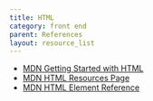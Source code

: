 ```yaml
---
title: HTML
category: front end
parent: References
layout: resource_list
---
```


- [MDN Getting Started with HTML](https://developer.mozilla.org/en-US/docs/Learn/HTML/Introduction_to_HTML/Getting_started)
- [MDN HTML Resources Page](https://developer.mozilla.org/en-US/docs/Web/HTML)
- [MDN HTML Element Reference](https://developer.mozilla.org/en-US/docs/Web/HTML/Element)
